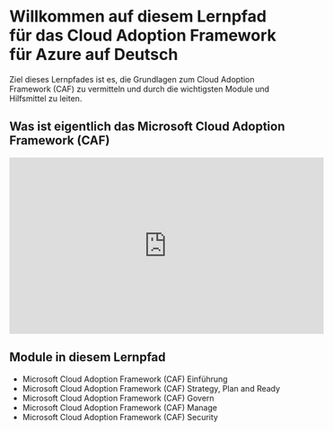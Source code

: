 # Willkommen auf diesem Lernpfad für das Cloud Adoption Framework für Azure auf Deutsch

Ziel dieses Lernpfades ist es, die Grundlagen zum Cloud Adoption Framework (CAF) zu vermitteln und durch die wichtigsten Module und Hilfsmittel zu leiten.

## Was ist eigentlich das Microsoft Cloud Adoption Framework (CAF)

<p align="center">
<iframe width="560" height="315" src="https://www.youtube-nocookie.com/embed/cTUjrf5lhyc" title="YouTube video player" frameborder="0" allow="accelerometer; autoplay; clipboard-write; encrypted-media; gyroscope; picture-in-picture" allowfullscreen></iframe>
</p>

## Module in diesem Lernpfad

- Microsoft Cloud Adoption Framework (CAF) Einführung
- ​Microsoft Cloud Adoption Framework (CAF) Strategy, Plan and Ready
- Microsoft Cloud Adoption Framework (CAF) Govern
- Microsoft Cloud Adoption Framework (CAF) Manage
- Microsoft Cloud Adoption Framework (CAF) Security